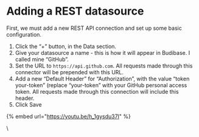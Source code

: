 # Adding a REST datasource

First, we must add a new REST API connection and set up some basic configuration.

1. Click the “+” button, in the Data section.
2. Give your datasource a name - this is how it will appear in Budibase. I called mine “GitHub”.
3. Set the URL to `https://api.github.com`. All requests made through this connector will be prepended with this URL.
4. Add a new “Default Header” for “Authorization”, with the value  “token your-token” (replace “your-token” with your GitHub personal access token. All requests made through this connection will include this header.
5. Click Save

{% embed url="https://youtu.be/h_1gysdu37I" %}



\
